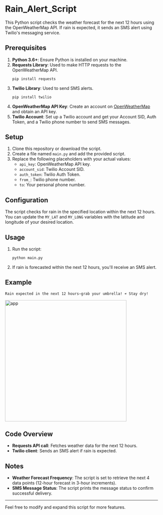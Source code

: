 # Rain_Alert_Script

This Python script checks the weather forecast for the next 12 hours using the OpenWeatherMap API. If rain is expected, it sends an SMS alert using Twilio's messaging service.

## Prerequisites

1. **Python 3.6+**: Ensure Python is installed on your machine.
2. **Requests Library**: Used to make HTTP requests to the OpenWeatherMap API.
   ```bash
   pip install requests
   ```
3. **Twilio Library**: Used to send SMS alerts.
   ```bash
   pip install twilio
   ```
4. **OpenWeatherMap API Key**: Create an account on [OpenWeatherMap](https://openweathermap.org/) and obtain an API key.
5. **Twilio Account**: Set up a Twilio account and get your Account SID, Auth Token, and a Twilio phone number to send SMS messages.

## Setup

1. Clone this repository or download the script.
2. Create a file named `main.py` and add the provided script.
3. Replace the following placeholders with your actual values:
   - `api_key`: OpenWeatherMap API key.
   - `account_sid`: Twilio Account SID.
   - `auth_token`: Twilio Auth Token.
   - `from_`: Twilio phone number.
   - `to`: Your personal phone number.

## Configuration

The script checks for rain in the specified location within the next 12 hours. You can update the `MY_LAT` and `MY_LONG` variables with the latitude and longitude of your desired location.

## Usage

1. Run the script:
   ```bash
   python main.py
   ```
2. If rain is forecasted within the next 12 hours, you'll receive an SMS alert.

## Example

```plaintext
Rain expected in the next 12 hours—grab your umbrella! ☔️ Stay dry!
```
<img src="https://github.com/user-attachments/assets/9259552c-10ac-490b-b1b0-29dbac952298" alt="app" width="400" />


## Code Overview

- **Requests API call**: Fetches weather data for the next 12 hours.
- **Twilio client**: Sends an SMS alert if rain is expected.

## Notes

- **Weather Forecast Frequency**: The script is set to retrieve the next 4 data points (12-hour forecast in 3-hour increments).
- **SMS Message Status**: The script prints the message status to confirm successful delivery.

---

Feel free to modify and expand this script for more features.
